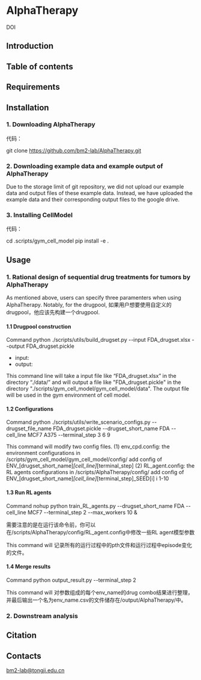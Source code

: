 # AlphaTherapy

DOI

## Introduction

## Table of contents

## Requirements

## Installation

### 1. Downloading AlphaTherapy

代码：

git clone https://github.com/bm2-lab/AlphaTherapy.git

### 2. Downloading example data and example output of AlphaTherapy
Due to the storage limit of git repository, we did not upload our example data and output files of these example data. Instead, we have uploaded the example data and their corresponding output files to the google drive. 

### 3. Installing CellModel

代码：

cd .scripts/gym_cell_model
pip install -e .

## Usage

### 1. Rational design of sequential drug treatments for tumors by AlphaTherapy
As mentioned above, users can specify three paramenters when using AlphaTherapy. Notably, for the drugpool, 如果用户想要使用自定义的drugpool，他应该先构建一个drugpool.
#### 1.1 Drugpool construction
Command
python ./scripts/utils/build_drugset.py --input FDA_drugset.xlsx --output FDA_drugset.pickle

* input:
* output:

This command line will take a input file like “FDA_drugset.xlsx” in the directory “./data/” and will output a file like "FDA_drugset.pickle" in the directory "./scripts/gym_cell_model/gym_cell_model/data". The output file will be used in the gym environment of cell model.

#### 1.2 Configurations
Command
python ./scripts/utils/write_scenario_configs.py --drugset_file_name FDA_drugset.pickle --drugset_short_name FDA --cell_line MCF7 A375 --terminal_step 3 6 9


This command will modify two config files.
(1) env_cpd.config: the environment configurations in /scripts/gym_cell_model/gym_cell_model/config/
  add config of ENV_[drugset_short_name]_[cell_line]_[terminal_step]
(2) RL_agent.config: the RL agents configurations in /scripts/AlphaTherapy/config/
 add config of ENV_[drugset_short_name]_[cell_line]_[terminal_step]_SEED[i] i 1-10
#### 1.3 Run RL agents
Command
nohup python train_RL_agents.py --drugset_short_name FDA --cell_line MCF7 --terminal_step 2 --max_workers 10 &

需要注意的是在运行该命令前，你可以在/scripts/AlphaTherapy/config/RL_agent.config中修改一些RL agent模型参数

This command will 记录所有的运行过程中的pth文件和运行过程中episode变化的文件。

#### 1.4 Merge results
Command
python output_result.py --terminal_step 2

This command will 对参数组成的每个env_name的drug combo结果进行整理，并最后输出一个名为env_name.csv的文件储存在/output/AlphaTherapy/中。

### 2. Downstream analysis


## Citation

## Contacts
bm2-lab@tongji.edu.cn
















